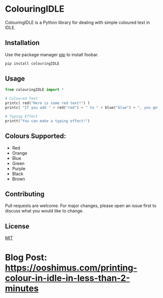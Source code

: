 # ColouringIDLE

ColouringIDLE is a Python library for dealing with simple coloured text in IDLE.

## Installation

Use the package manager [pip](https://pip.pypa.io/en/stable/) to install foobar.

```bash
pip install colouringIDLE
```

## Usage

```python
from colouringIDLE import *

# Coloured Text
printc( red("Here is some red text!") )
printc( "If you add " + red("red") + " to " + blue("blue") + ", you get " + purple("purple") )

# Typing Effect
printt("You can make a typing effect!")
```

## Colours Supported:
- Red
- Orange
- Blue
- Green
- Purple
- Black
- Brown

## Contributing
Pull requests are welcome. For major changes, please open an issue first to discuss what you would like to change.


## License
[MIT](https://choosealicense.com/licenses/mit/)

# Blog Post: https://ooshimus.com/printing-colour-in-idle-in-less-than-2-minutes
